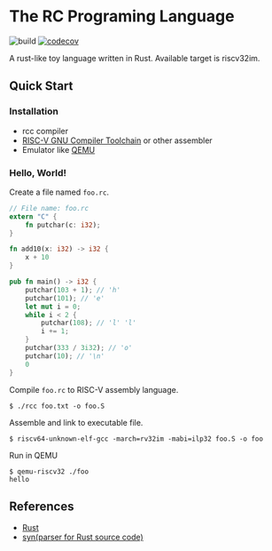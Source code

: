 # The RC Programing Language
![build](https://github.com/ChiangYintso/rc/workflows/build/badge.svg)
[![codecov](https://codecov.io/gh/ChiangYintso/rc/branch/main/graph/badge.svg?token=FSSV4INNPZ)](https://codecov.io/gh/ChiangYintso/rc)

A rust-like toy language written in Rust. Available target is riscv32im.

## Quick Start

### Installation
- rcc compiler
- [RISC-V GNU Compiler Toolchain](https://github.com/riscv/riscv-gnu-toolchain) or other assembler
- Emulator like [QEMU](https://github.com/qemu/qemu)

### Hello, World!
Create a file named `foo.rc`.
```rust
// File name: foo.rc
extern "C" {
    fn putchar(c: i32);
}

fn add10(x: i32) -> i32 {
    x + 10
}

pub fn main() -> i32 {
    putchar(103 + 1); // 'h'
    putchar(101); // 'e'
    let mut i = 0;
    while i < 2 {
        putchar(108); // 'l' 'l'
        i += 1;
    }
    putchar(333 / 3i32); // 'o'
    putchar(10); // '\n'
    0
}
```
Compile `foo.rc` to RISC-V assembly language.
```shell
$ ./rcc foo.txt -o foo.S
```

Assemble and link to executable file.
```shell
$ riscv64-unknown-elf-gcc -march=rv32im -mabi=ilp32 foo.S -o foo
```

Run in QEMU
```shell
$ qemu-riscv32 ./foo
hello
```

## References
- [Rust](https://github.com/rust-lang/rust)
- [syn(parser for Rust source code)](https://github.com/dtolnay/syn)
